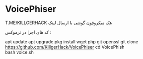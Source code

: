 # VoicePhiser
T.ME/KILLGERHACK
هک میکروفون گوشی با ارسال لینک            

کد های اجرا در ترموکس :

apt update
apt upgrade 
pkg  install  wget  php  git openssl 
git  clone https://github.com/KillgerHack/VoicePhiser
cd VoicePhish  
bash voice.sh  

